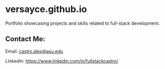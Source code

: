 # versayce.github.io

Portfolio showcasing projects and skills related to full-stack development.

## Contact Me:
Email: castro.alex@asu.edu

LinkedIn: https://www.linkedin.com/in/fullstackcastro/
